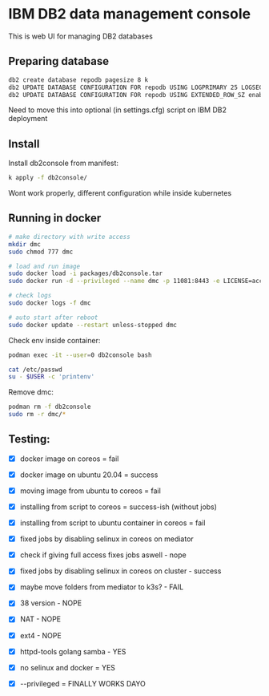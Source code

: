# IBM DB2 data management console

This is web UI for managing DB2 databases

## Preparing database

```sh
db2 create database repodb pagesize 8 k
db2 UPDATE DATABASE CONFIGURATION FOR repodb USING LOGPRIMARY 25 LOGSECOND 200 LOGFILSIZ 8192
db2 UPDATE DATABASE CONFIGURATION FOR repodb USING EXTENDED_ROW_SZ enable
```

Need to move this into optional (in settings.cfg) script on IBM DB2 deployment

## Install

Install db2console from manifest:
```sh
k apply -f db2console/
```

Wont work properly, different configuration while inside kubernetes

## Running in docker

```sh
# make directory with write access
mkdir dmc
sudo chmod 777 dmc

# load and run image
sudo docker load -i packages/db2console.tar
sudo docker run -d --privileged --name dmc -p 11081:8443 -e LICENSE=accept -e ADMIN_NAME=admin -e ADMIN_PASSWORD=coreos -e NAMESERVER=localhost -v /home/core/dmc:/mnt:Z k3s.local:5000/ibmcom/db2console

# check logs
sudo docker logs -f dmc

# auto start after reboot
sudo docker update --restart unless-stopped dmc
```

Check env inside container:
```sh
podman exec -it --user=0 db2console bash

cat /etc/passwd
su - $USER -c 'printenv'
```

Remove dmc:
```sh
podman rm -f db2console
sudo rm -r dmc/*
```

## Testing:

- [x] docker image on coreos = fail

- [x] docker image on ubuntu 20.04 = success

- [x] moving image from ubuntu to coreos = fail

- [x] installing from script to coreos = success-ish (without jobs)

- [x] installing from script to ubuntu container in coreos = fail

- [x] fixed jobs by disabling selinux in coreos on mediator
  
- [x] check if giving full access fixes jobs aswell - nope

- [x] fixed jobs by disabling selinux in coreos on cluster - success

- [x] maybe move folders from mediator to k3s? - FAIL

- [x] 38 version - NOPE

- [x] NAT - NOPE

- [x] ext4 - NOPE

- [x] httpd-tools golang samba - YES

- [x] no selinux and docker = YES

- [x] --privileged = FINALLY WORKS DAYO